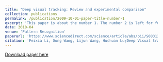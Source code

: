 ```yaml
---
title: "Deep visual tracking: Review and experimental comparison"
collection: publications
permalink: /publication/2009-10-01-paper-title-number-1
excerpt: 'This paper is about the number 1. The number 2 is left for future work.'
date: 2018-04
venue: 'Pattern Recognition'
paperurl: 'https://www.sciencedirect.com/science/article/abs/pii/S0031320317304612'
citation: 'Peixia Li, Dong Wang, Lijun Wang, Huchuan Lu;Deep Visual tracking: Review and experimental comparison; Pattern Recognition 76, 323-338.'
---
```

<!-- This paper is about the number 1. The number 2 is left for future work. -->

[Download paper here](https://www.sciencedirect.com/science/article/abs/pii/S0031320317304612)

